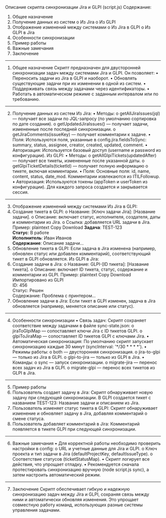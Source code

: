 Описание скрипта синхронизации Jira и GLPI (script.js)
Содержание:
  1.	Общее назначение
  2.	Получение данных из систем
    o	Из Jira
    o	Из GLPI
  3.	Отображение изменений между системами
    o	Из Jira в GLPI
    o	Из GLPI в Jira
  4.	Особенности синхронизации
  5.	Пример работы
  6.	Важные замечания
  7.	Заключение
________________________________________

1. Общее назначение
Скрипт предназначен для двусторонней синхронизации задач между системами Jira и GLPI. Он позволяет:
  •	Переносить задачи из Jira в GLPI и наоборот.
  •	Обновлять существующие задачи при их изменении в одной из систем.
  •	Поддерживать связь между задачами через идентификаторы.
  •	Работать в автоматическом режиме с заданным интервалом или по требованию.
________________________________________

2. Получение данных из систем
Из Jira:
  •	Методы:
    o	getAllJiraIssues(jql) — получает все задачи по JQL-запросу (по умолчанию сортировка по дате создания).
    o	getUpdatedJiraIssues() — получает задачи, измененные после последней синхронизации.
    o	getJiraComments(issueKey) — получает комментарии к задаче.
  •	Поля:
  Используются поля, указанные в config.jira.fieldsToSync: summary, status, assignee, creator, created, updated, comment.
  •	Авторизация:
  Используется базовый доступ (username и password из конфигурации).
  Из GLPI:
  •	Методы:
    o	getAllGlpiTickets(updatedAfter) — получает все тикеты, измененные после указанной даты.
    o	getGlpiTicketDetails(ticketId) — получает полную информацию о тикете, включая комментарии.
  •	Поля:
  Основные поля: id, name, content, status, date_mod.
  Комментарии извлекаются из ITILFollowup.
  •	Авторизация:
  Используются токены (appToken и userToken из конфигурации).
  Для каждого запроса создается и закрывается сессия.
________________________________________

3. Отображение изменений между системами
Из Jira в GLPI:
  1.	Создание тикета в GLPI:
    o	Название: [Ключ задачи Jira]: [Название задачи].
    o	Описание: включает статус, исполнителя, создателя, даты и комментарии из Jira.
    o	Ссылка: добавляется URL задачи в Jira.
  Пример:
  plaintext
  Copy
  Download
  **Задача**: TEST-123  
  **Статус**: В работе  
  **Исполнитель**: Иван Иванов  
  **Содержание**: Описание задачи...  
  2.	Обновление тикета в GLPI:
  Если задача в Jira изменена (например, обновлен статус или добавлен комментарий), соответствующий тикет в GLPI обновляется.
Из GLPI в Jira:
  1.	Создание задачи в Jira:
    o	Название: GLPI-[ID тикета]: [Название тикета].
    o	Описание: включает ID тикета, статус, содержание и комментарии из GLPI.
  Пример:
  plaintext
  Copy
  Download
  Импортировано из GLPI  
  ID: 456  
  Статус: Решен  
  Содержание: Проблема с принтером...  
  2.	Обновление задачи в Jira:
  Если тикет в GLPI изменен, задача в Jira обновляется (например, меняется описание или статус).
________________________________________

4. Особенности синхронизации
  •	Связь задач:
  Скрипт сохраняет соответствие между задачами в файле sync-state.json:
    o	jiraToGlpiMap — сопоставляет ключи Jira с ID тикетов GLPI.
    o	glpiToJiraMap — сопоставляет ID тикетов GLPI с ключами Jira.
  •	Автоматическая синхронизация:
  По умолчанию скрипт запускает синхронизацию каждые 30 минут (syncInterval: '*/30 * * * *').
  •	Режимы работы:
    o	both — двусторонняя синхронизация.
    o	jira-to-glpi — только из Jira в GLPI.
    o	glpi-to-jira — только из GLPI в Jira.
  •	Команды:
    o	sync — запуск синхронизации.
    o	migrate-jira — перенос всех задач из Jira в GLPI.
    o	migrate-glpi — перенос всех тикетов из GLPI в Jira.
________________________________________

5. Пример работы
  1.	Пользователь создает задачу в Jira:
    Скрипт обнаруживает новую задачу при следующей синхронизации.
    В GLPI создается тикет с названием TEST-123: Название задачи и описанием из Jira.
  2.	Пользователь изменяет статус тикета в GLPI:
    Скрипт обнаруживает изменение и обновляет задачу в Jira, добавляя комментарий о смене статуса.
  3.	Пользователь добавляет комментарий в Jira:
    Комментарий появляется в тикете GLPI при следующей синхронизации.
________________________________________

6. Важные замечания
  •	Для корректной работы необходимо проверить настройки в config:
    o	URL и учетные данные для Jira и GLPI.
    o	Ключ проекта и тип задачи в Jira (defaultProjectKey, defaultIssueType).
    o	Соответствие статусов (ticketStatusMap).
  •	Скрипт логирует все действия, что упрощает отладку.
  •	Рекомендуется сначала протестировать синхронизацию вручную (node script.js sync), а затем настроить автоматический режим.
________________________________________

7. Заключение
Скрипт обеспечивает гибкую и надежную синхронизацию задач между Jira и GLPI, сохраняя связь между ними и автоматически обновляя изменения. Это упрощает совместную работу команд, использующих разные системы управления задачами.

